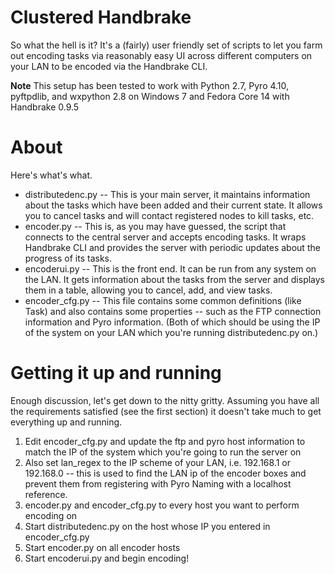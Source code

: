# Clustered Handbrake #
So what the hell is it? It's a (fairly) user friendly set of scripts to let you farm out encoding tasks via reasonably easy UI across different computers on your LAN to be encoded via the Handbrake CLI.

**Note** This setup has been tested to work with Python 2.7, Pyro 4.10, pyftpdlib, and wxpython 2.8 on Windows 7 and Fedora Core 14 with Handbrake 0.9.5

# About #
Here's what's what.

  * distributedenc.py -- This is your main server, it maintains information about the tasks which have been added and their current state. It allows you to cancel tasks and will contact registered nodes to kill tasks, etc.
  * encoder.py -- This is, as you may have guessed, the script that connects to the central server and accepts encoding tasks. It wraps Handbrake CLI and provides the server with periodic updates about the progress of its tasks.
  * encoderui.py -- This is the front end. It can be run from any system on the LAN. It gets information about the tasks from the server and displays them in a table, allowing you to cancel, add, and view tasks.
  * encoder\_cfg.py -- This file contains some common definitions (like Task) and also contains some properties -- such as the FTP connection information and Pyro information. (Both of which should be using the IP of the system on your LAN which you're running distributedenc.py on.)

# Getting it up and running #
Enough discussion, let's get down to the nitty gritty. Assuming you have all the requirements satisfied (see the first section) it doesn't take much to get everything up and running.

  1. Edit encoder\_cfg.py and update the ftp and pyro host information to match the IP of the system which you're going to run the server on
  1. Also set lan\_regex to the IP scheme of your LAN, i.e. 192.168.1 or 192.168.0 -- this is used to find the LAN ip of the encoder boxes and prevent them from registering with Pyro Naming with a localhost reference.
  1. encoder.py and encoder\_cfg.py to every host you want to perform encoding on
  1. Start distributedenc.py on the host whose IP you entered in encoder\_cfg.py
  1. Start encoder.py on all encoder hosts
  1. Start encoderui.py and begin encoding!